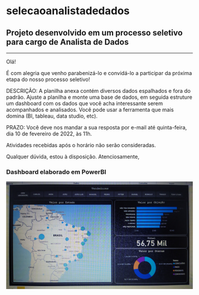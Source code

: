 # selecaoanalistadedados
## Projeto desenvolvido em um processo seletivo para cargo de Analista de Dados


----------------------------------------------------------------------------
Olá!

É com alegria que venho parabenizá-lo e convidá-lo a participar da próxima etapa do nosso processo seletivo!

DESCRIÇÃO:
A planilha anexa contém diversos dados espalhados e fora do padrão. Ajuste a planilha e monte uma base de dados, em seguida estruture um dashboard com os dados que você acha interessante serem acompanhados e analisados.
Você pode usar a ferramenta que mais domina (BI, tableau, data studio, etc).

PRAZO:
Você deve nos mandar a sua resposta por e-mail até quinta-feira, dia 10 de fevereiro de 2022, às 11h.

Atividades recebidas após o horário não serão consideradas.

Qualquer dúvida, estou à disposição.
Atenciosamente,


### Dashboard elaborado em PowerBI
<img align="left" alt="python" src="https://github.com/brevik/selecaoanalistadedados/blob/main/Dashboard_Kaizen.jpg" />
